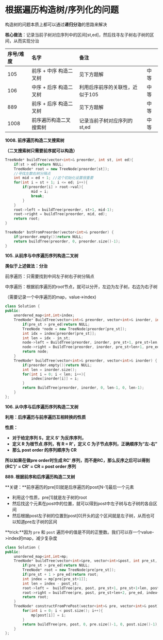 # 根据遍历构造树/序列化的问题

构造树的问题本质上都可以通过**递归分治**的思路来解决

**核心做法**：记录当前子树对应序列中的区间\[st,ed\]，然后找寻左子树右子树的区间，从而实现分治

| 序号/难度 | 名字 | 备注 |  |
| :--- | :--- | :--- | :--- |
| 105 | 前序 + 中序 构造二叉树 | 见下方题解 | 中等 |
| 106 | 中序 + 后序 构造二叉树 | 利用后序前序的关联性，近似于105 | 中等 |
| 889 | 前序 + 后序 构造二叉树 | 见下方题解 | 中等 |
| 1008 | 前序遍历构造二叉搜索树 | 记录当前子树对应序列的st,ed | 中等 |

**1008. 前序遍历构造二叉搜索树**

**（二叉搜索树只需要前序就可以构造）**

```cpp
TreeNode* buildTree(vector<int>& preorder, int st, int ed){
    if(st > ed)return NULL;
    TreeNode* root = new TreeNode(preorder[st]);
    //寻找左数右树分隔点
    int mid = ed + 1; //这个初始化设置很重要
    for(int i = st + 1; i <= ed; i++){
        if(preorder[i] > root->val){
            mid = i;
            break;
        }
    }
    root->left = buildTree(preorder, st+1, mid-1);
    root->right = buildTree(preorder, mid, ed);
    return root;
}
    
TreeNode* bstFromPreorder(vector<int>& preorder) {
    if(preorder.empty())return NULL;
    return buildTree(preorder, 0, preorder.size()-1);
}
```

**105. 从前序与中序遍历序列构造二叉树**

**类似于上述做法：分治**

前序遍历：只需要找到中间左子树右子树分隔点

中序遍历：根据前序遍历的root节点，就可以分开，左边为左子树，右边为右子树

（需要记录一个中序遍历的map，value-&gt;index\)

```cpp
class Solution {
public:
    unordered_map<int,int>index;
    TreeNode* BuildTree(vector<int>& preorder, vector<int>& inorder, int pre_st, int pre_ed, int in_st, int in_ed){
        if(pre_st > pre_ed)return NULL;
        TreeNode *node = new TreeNode(preorder[pre_st]);
        int idx = index[preorder[pre_st]];
        int len = idx - in_st;
        node->left = BuildTree(preorder, inorder, pre_st+1, pre_st+len, in_st, idx-1);
        node->right = BuildTree(preorder, inorder, pre_st+len+1, pre_ed, idx+1, in_ed);
        return node;
    }
    TreeNode* buildTree(vector<int>& preorder, vector<int>& inorder) {
        if(preorder.empty())return NULL;
        int len = inorder.size();
        for(int i = 0; i < len; i++){
            index[inorder[i]] = i;
        }
        return BuildTree(preorder, inorder, 0, len-1, 0, len-1);
    }
};
```

**106. 从中序与后序遍历序列构造二叉树**

**利用：后序遍历与前序遍历互相转换的性质**

**性质：**

* **对于给定序列 S，定义 S' 为反序序列，**
* **定义 R 为根节点 序列，有 R = R'，定义 C 为子节点序列，正确顺序为“左-右”**
* **那么 post order 的序列顺序为 CR**

**所以如果在做pre order时生成 RC' 序列，而不是RC，那么反序之后可以得到 \(RC'\)' = CR' = CR = post order 序列**

**889. 根据前序和后序遍历构造二叉树**

**关键：**前序遍历的pre\[0\]就是后序遍历的post\[N-1\]最后一个元素

* 利用这个性质，pre\[1\]就是左子树的root
* 然后找这个元素在post中的位置，就可以得到post中左子树与右子树的各自区间
* 然后根据post左子树的位置到post\[0\]开头的这个区间就是左子树，从而也可以知道pre左子树的区间

**trick:**因为 `pre` 和 `post` 遍历中的值是不同的正整数。我们可以存一个value-&gt;index的map，减少复杂度

```cpp
class Solution {
public:
    unordered_map<int,int>mp;
    TreeNode* buildTree(vector<int>&pre, vector<int>&post, int pre_st, int pre_ed, int post_st, int post_ed){
        if(pre_st > pre_ed)return NULL;
        TreeNode* root = new TreeNode(pre[pre_st]);
        if(pre_st + 1 > pre_ed)return root;
        int index = mp[pre[pre_st+1]];
        int len = index - post_st;
        root->left =  buildTree(pre, post, pre_st+1, pre_st+1+len, post_st, index);
        root->right = buildTree(pre, post, pre_st+len+2, pre_ed, index+1, post_ed);
        return root;
    }
    TreeNode* constructFromPrePost(vector<int>& pre, vector<int>& post) {
        for(int i = 0; i < post.size(); i++){
            mp[post[i]] = i;
        }
        return buildTree(pre, post, 0, pre.size()-1, 0, post.size()-1);
    }
};
```



